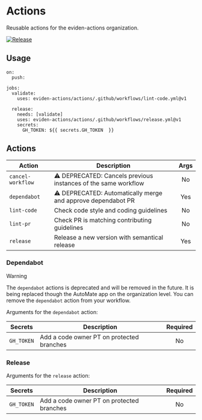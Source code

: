 # Actions

Reusable actions for the eviden-actions organization.

[![Release](https://github.com/eviden-actions/actions/actions/workflows/on_push.yml/badge.svg)](https://github.com/eviden-actions/actions/actions/workflows/on_push.yml)

## Usage

```
on:
  push:

jobs:
  validate:
    uses: eviden-actions/actions/.github/workflows/lint-code.yml@v1

  release:
    needs: [validate]
    uses: eviden-actions/actions/.github/workflows/release.yml@v1
    secrets:
      GH_TOKEN: ${{ secrets.GH_TOKEN  }}
```

## Actions

| Action            | Description                                     | Args |
| ----------------- | ----------------------------------------------- | :--: |
| `cancel-workflow` | ⚠️ DEPRECATED: Cancels previous instances of the same workflow |  No  |
| `dependabot`      | ⚠️ DEPRECATED: Automatically merge and approve dependabot PR   | Yes  |
| `lint-code`       | Check code style and coding guidelines          |  No  |
| `lint-pr`         | Check PR is matching contributing guidelines    |  No  |
| `release`         | Release a new version with semantical release   | Yes  |

### Dependabot

> [!WARNING]
> The `dependabot` actions is deprecated and will be removed in the future.
> It is being replaced though the AutoMate app on the organization level.
> You can remove the `dependabot` action from your workflow.

Arguments for the `dependabot` action:

| Secrets    | Description                               | Required |
| ---------- | ----------------------------------------- | :------: |
| `GH_TOKEN` | Add a code owner PT on protected branches |    No    |

### Release

Arguments for the `release` action:

| Secrets    | Description                               | Required |
| ---------- | ----------------------------------------- | :------: |
| `GH_TOKEN` | Add a code owner PT on protected branches |    No    |

